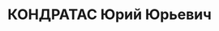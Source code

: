 ---
title: КОНДРАТАС Юрий Юрьевич
description: 'Род. в 1898, Литва, Трокский уезд, дер. Киселишкис, литовец, обр.: среднее,
  б/п. Проживал: г. Иркутск. Работал пом. заведующего Иркутской областной конторой
  Госбанка

  Арестован 14.04.1937. Обв. по ст. ст. 17, 58-8, 58-11 УК РСФСР. Приговор: ВК ВС
  СССР, 24.10.1937 – 10 лет ИТЛ.

  Реабилитирован ВК ВС СССР 27.03.1958'
---